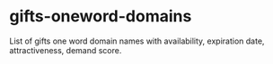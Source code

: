 # gifts-oneword-domains
List of gifts one word domain names with availability, expiration date, attractiveness, demand score.

